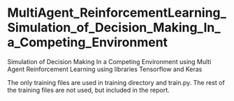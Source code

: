# MultiAgent_ReinforcementLearning_Simulation_of_Decision_Making_In_a_Competing_Environment
Simulation of Decision Making In a Competing Environment using Multi Agent Reinforcement Learning using libraries Tensorflow and Keras

The only training files are used in training directory and train.py. The rest of the training files are not used, but included in the report.

